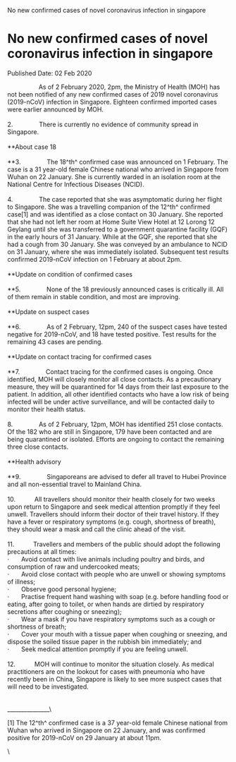 No new confirmed cases of novel coronavirus infection in singapore

No new confirmed cases of novel coronavirus infection in singapore
==================================================================

Published Date: 02 Feb 2020

                  As of 2 February 2020, 2pm, the Ministry of Health
(MOH) has not been notified of any new confirmed cases of 2019 novel
coronavirus (2019-nCoV) infection in Singapore. Eighteen confirmed
imported cases were earlier announced by MOH.\
\
2.               There is currently no evidence of community spread in
Singapore.\
\
**About case 18\
\
**3.               The 18^th^ confirmed case was announced on 1
February. The case is a 31 year-old female Chinese national who arrived
in Singapore from Wuhan on 22 January. She is currently warded in an
isolation room at the National Centre for Infectious Diseases (NCID).\
\
4.               The case reported that she was asymptomatic during her
flight to Singapore. She was a travelling companion of the
12^th^ confirmed case\[1\] and was identified as a close contact on 30
January. She reported that she had not left her room at Home Suite View
Hotel at 12 Lorong 12 Geylang until she was transferred to a government
quarantine facility (GQF) in the early hours of 31 January. While at the
GQF, she reported that she had a cough from 30 January. She was conveyed
by an ambulance to NCID on 31 January, where she was immediately
isolated. Subsequent test results confirmed 2019-nCoV infection on 1
February at about 2pm.\
\
**Update on condition of confirmed cases\
\
**5.               None of the 18 previously announced cases is
critically ill. All of them remain in stable condition, and most are
improving. \
\
**Update on suspect cases\
\
**6.               As of 2 February, 12pm, 240 of the suspect cases have
tested negative for 2019-nCoV, and 18 have tested positive. Test results
for the remaining 43 cases are pending.\
\
**Update on contact tracing for confirmed cases\
\
**7.               Contact tracing for the confirmed cases is ongoing.
Once identified, MOH will closely monitor all close contacts. As a
precautionary measure, they will be quarantined for 14 days from their
last exposure to the patient. In addition, all other identified contacts
who have a low risk of being infected will be under active surveillance,
and will be contacted daily to monitor their health status.\
\
8.               As of 2 February, 12pm, MOH has identified 251 close
contacts. Of the 182 who are still in Singapore, 179 have been contacted
and are being quarantined or isolated. Efforts are ongoing to contact
the remaining three close contacts.\
\
**Health advisory\
\
**9.               Singaporeans are advised to defer all travel to Hubei
Province and all non-essential travel to Mainland China.\
\
10.           All travellers should monitor their health closely for two
weeks upon return to Singapore and seek medical attention promptly if
they feel unwell. Travellers should inform their doctor of their travel
history. If they have a fever or respiratory symptoms (e.g. cough,
shortness of breath), they should wear a mask and call the clinic ahead
of the visit.\
\
11.           Travellers and members of the public should adopt the
following precautions at all times:\
·       Avoid contact with live animals including poultry and birds, and
consumption of raw and undercooked meats;\
·       Avoid close contact with people who are unwell or showing
symptoms of illness;\
·       Observe good personal hygiene;\
·       Practise frequent hand washing with soap (e.g. before handling
food or eating, after going to toilet, or when hands are dirtied by
respiratory secretions after coughing or sneezing);\
·       Wear a mask if you have respiratory symptoms such as a cough or
shortness of breath;\
·       Cover your mouth with a tissue paper when coughing or sneezing,
and dispose the soiled tissue paper in the rubbish bin immediately; and\
·       Seek medical attention promptly if you are feeling unwell.\
\
12.           MOH will continue to monitor the situation closely. As
medical practitioners are on the lookout for cases with pneumonia who
have recently been in China, Singapore is likely to see more suspect
cases that will need to be investigated.\
\
\
\_\_\_\_\_\_\_\_\_\_\_\_\_\_\_\

\[1\] The 12^th^ confirmed case is a 37 year-old female Chinese national
from Wuhan who arrived in Singapore on 22 January, and was confirmed
positive for 2019-nCoV on 29 January at about 11pm.

<div>

\

</div>
